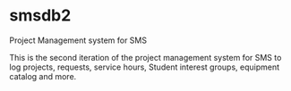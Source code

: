 # smsdb2
Project Management system for SMS

This is the second iteration of the project management system for SMS to log projects, requests, service hours, Student interest groups, equipment catalog and more.

